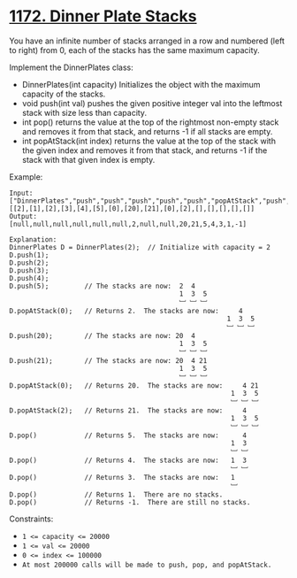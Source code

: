 # [1172. Dinner Plate Stacks](https://leetcode.com/problems/dinner-plate-stacks/)

You have an infinite number of stacks arranged in a row and numbered (left to right) from 0, each of the stacks has the same maximum capacity.

Implement the DinnerPlates class:

- DinnerPlates(int capacity) Initializes the object with the maximum capacity of the stacks.
- void push(int val) pushes the given positive integer val into the leftmost stack with size less than capacity.
- int pop() returns the value at the top of the rightmost non-empty stack and removes it from that stack, and returns -1 if all stacks are empty.
- int popAtStack(int index) returns the value at the top of the stack with the given index and removes it from that stack, and returns -1 if the stack with that given index is empty.

Example:

```text
Input:
["DinnerPlates","push","push","push","push","push","popAtStack","push","push","popAtStack","popAtStack","pop","pop","pop","pop","pop"]
[[2],[1],[2],[3],[4],[5],[0],[20],[21],[0],[2],[],[],[],[],[]]
Output:
[null,null,null,null,null,null,2,null,null,20,21,5,4,3,1,-1]

Explanation:
DinnerPlates D = DinnerPlates(2);  // Initialize with capacity = 2
D.push(1);
D.push(2);
D.push(3);
D.push(4);
D.push(5);         // The stacks are now:  2  4
                                           1  3  5
                                           ﹈ ﹈ ﹈
D.popAtStack(0);   // Returns 2.  The stacks are now:     4
                                                       1  3  5
                                                       ﹈ ﹈ ﹈
D.push(20);        // The stacks are now: 20  4
                                           1  3  5
                                           ﹈ ﹈ ﹈
D.push(21);        // The stacks are now: 20  4 21
                                           1  3  5
                                           ﹈ ﹈ ﹈
D.popAtStack(0);   // Returns 20.  The stacks are now:     4 21
                                                        1  3  5
                                                        ﹈ ﹈ ﹈
D.popAtStack(2);   // Returns 21.  The stacks are now:     4
                                                        1  3  5
                                                        ﹈ ﹈ ﹈
D.pop()            // Returns 5.  The stacks are now:      4
                                                        1  3
                                                        ﹈ ﹈
D.pop()            // Returns 4.  The stacks are now:   1  3
                                                        ﹈ ﹈
D.pop()            // Returns 3.  The stacks are now:   1
                                                        ﹈
D.pop()            // Returns 1.  There are no stacks.
D.pop()            // Returns -1.  There are still no stacks.
```

Constraints:

- `1 <= capacity <= 20000`
- `1 <= val <= 20000`
- `0 <= index <= 100000`
- `At most 200000 calls will be made to push, pop, and popAtStack.`
